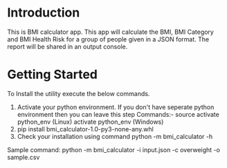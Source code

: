 # Introduction 
This is BMI calculator app.
This app will calculate the BMI, BMI Category and BMI Health Risk for a group of people given in a JSON format.
The report will be shared in an output console. 

# Getting Started
To Install the utility execute the below commands.
1.  Activate your python environment. If you don't have seperate python environment then you can leave this step
    Commands:- 
    source activate python_env (Linux)
    activate python_env (Windows) 
2.	pip install bmi_calculator-1.0-py3-none-any.whl
3.	Check your installation using command python -m bmi_calculator -h

Sample command:
python -m bmi_calculator -i input.json -c overweight -o sample.csv
